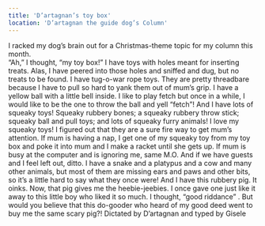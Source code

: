 ```yaml
---
title: 'D’artagnan’s toy box'
location: 'D’artagnan the guide dog’s Column'
---
```

I racked my dog’s brain out for a Christmas-theme  topic for my column this month.  
“Ah,” I thought,  “my toy box!”
I have toys with holes meant for inserting treats.  Alas, I have peered into those holes and sniffed and dug, but no treats to be found.
I have tug-o-war      rope toys.  They are pretty threadbare because I have to pull so hard to yank them out of mum’s grip.
I have a yellow ball with a little bell inside. I like to play fetch but once in a while, I would like to be the one to throw the ball and  yell “fetch”!
And I have lots of squeaky toys! Squeaky rubbery bones; a squeaky rubbery throw stick;  squeaky ball and pull toys; and lots of squeaky furry animals! I love my squeaky toys! 
I figured out that they are a sure fire  way to get mum’s attention.
If mum is having a nap, I get one of my squeaky toy from my toy box and poke it into mum and I make a racket until she gets up.
If mum is busy at the computer and is ignoring me, same M.O. 
And if we have guests and I feel left out, ditto.
I have a snake and a platypus and a cow and many other animals, but most of them are missing ears and paws and other bits, so it’s a little hard to say what they once were!
And I have this rubbery pig. It oinks. Now, that pig gives me the heebie-jeebies. I once gave one just like it away to this little boy who liked it so much. I thought, “good riddance” . But would you believe that this do-gooder who heard of my good deed went to buy me the same scary pig?!
Dictated by D’artagnan and  typed by Gisele 
